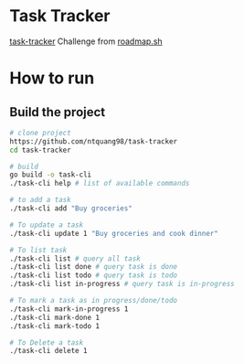 # Task Tracker

[task-tracker](https://roadmap.sh/projects/task-tracker) Challenge from [roadmap.sh](https://roadmap.sh)

# How to run

## Build the project

```bash
# clone project
https://github.com/ntquang98/task-tracker
cd task-tracker

# build
go build -o task-cli
./task-cli help # list of available commands

# to add a task
./task-cli add "Buy groceries"

# To update a task
./task-cli update 1 "Buy groceries and cook dinner"

# To list task
./task-cli list # query all task
./task-cli list done # query task is done
./task-cli list todo # query task is todo
./task-cli list in-progress # query task is in-progress

# To mark a task as in progress/done/todo
./task-cli mark-in-progress 1
./task-cli mark-done 1
./task-cli mark-todo 1

# To Delete a task
./task-cli delete 1
```

